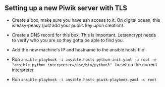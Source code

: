 ## Setting up a new Piwik server with TLS

* Create a box, make sure you have ssh access to it.  On digital ocean, this is easy-peasy (just add your public key upon creation).

* Create a DNS record for this box.  This is important.  Letsencrypt needs to verify who you are so they gotta be able to find you.

* Add the new machine's IP and hostname to the ansible.hosts file

* Run `ansible-playbook -i ansible.hosts python-init.yaml -u root -e "ansible_python_interpreter=/usr/bin/python3"
` to set up the correct interpreter.

* Run `ansible-playbook -i ansible.hosts piwik-playbook.yaml -u root`